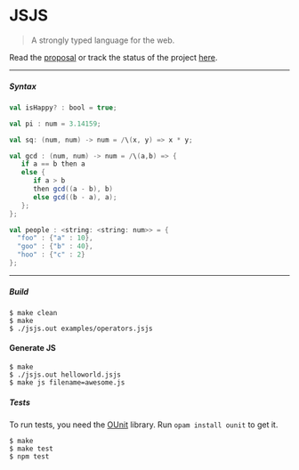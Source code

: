 JSJS
====

> A strongly typed language for the web.

Read the [proposal](http://prakhar.me/JSJS/) or track the status of the project [here](https://github.com/prakhar1989/JSJS/wiki/Progress-Tracker).

----

##### Syntax

```scala
val isHappy? : bool = true;

val pi : num = 3.14159;

val sq: (num, num) -> num = /\(x, y) => x * y;

val gcd : (num, num) -> num = /\(a,b) => {
   if a == b then a 
   else {
      if a > b 
      then gcd((a - b), b) 
      else gcd((b - a), a);
   };
};

val people : <string: <string: num>> = {
  "foo" : {"a" : 10},
  "goo" : {"b" : 40},
  "hoo" : {"c" : 2}
};
```

----

##### Build
```shell
$ make clean
$ make
$ ./jsjs.out examples/operators.jsjs
```

#### Generate JS
```shell
$ make 
$ ./jsjs.out helloworld.jsjs
$ make js filename=awesome.js
```

##### Tests
To run tests, you need the [OUnit](http://ounit.forge.ocamlcore.org/) library. Run `opam install ounit` to get it.
```
$ make
$ make test
$ npm test
```

